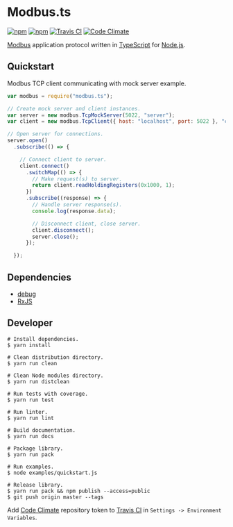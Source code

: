 # Modbus.ts

[![npm](https://img.shields.io/npm/v/modbus.ts.svg?style=flat-square)](https://www.npmjs.com/package/modbus.ts)
[![npm](https://img.shields.io/npm/l/modbus.ts.svg?style=flat-square)](https://github.com/mojzu/modbus.ts/blob/master/LICENCE)
[![Travis CI](https://img.shields.io/travis/mojzu/modbus.ts.svg?style=flat-square)](https://travis-ci.org/mojzu/modbus.ts)
[![Code Climate](https://img.shields.io/codeclimate/coverage/github/mojzu/modbus.ts.svg?style=flat-square)](https://codeclimate.com/github/mojzu/modbus.ts)

[Modbus](http://www.modbus.org/) application protocol written in [TypeScript](https://www.typescriptlang.org/) for [Node.js](https://nodejs.org/en/).

## Quickstart

Modbus TCP client communicating with mock server example.

```JavaScript
var modbus = require("modbus.ts");

// Create mock server and client instances.
var server = new modbus.TcpMockServer(5022, "server");
var client = new modbus.TcpClient({ host: "localhost", port: 5022 }, "client");

// Open server for connections.
server.open()
  .subscribe(() => {

    // Connect client to server.
    client.connect()
      .switchMap(() => {
        // Make request(s) to server.
        return client.readHoldingRegisters(0x1000, 1);
      })
      .subscribe((response) => {
        // Handle server response(s).
        console.log(response.data);

        // Disconnect client, close server.
        client.disconnect();
        server.close();
      });

  });
```

## Dependencies

-  [debug](https://www.npmjs.com/package/debug)
-  [RxJS](http://reactivex.io/rxjs/)

## Developer

```Shell
# Install dependencies.
$ yarn install

# Clean distribution directory.
$ yarn run clean

# Clean Node modules directory.
$ yarn run distclean

# Run tests with coverage.
$ yarn run test

# Run linter.
$ yarn run lint

# Build documentation.
$ yarn run docs

# Package library.
$ yarn run pack

# Run examples.
$ node examples/quickstart.js

# Release library.
$ yarn run pack && npm publish --access=public
$ git push origin master --tags
```

Add [Code Climate](https://codeclimate.com/) repository token to [Travis CI](https://travis-ci.org/) in `Settings -> Environment Variables`.
